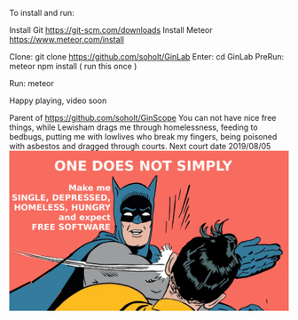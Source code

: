 To install and run:

Install Git https://git-scm.com/downloads
Install Meteor https://www.meteor.com/install

Clone: git clone https://github.com/soholt/GinLab
Enter: cd GinLab
PreRun: meteor npm install ( run this once )

Run: meteor

Happy playing, video soon

Parent of https://github.com/soholt/GinScope
You can not have nice free things, while Lewisham drags me through homelessness, feeding to bedbugs, putting me with lowlives who break my fingers, being poisoned with asbestos and dragged through courts. Next court date 2019/08/05
![license](https://github.com/soholt/GinLab/blob/master/Batman-Slap.jpg)
